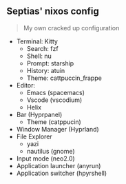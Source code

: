 
## Septias' nixos config

> My own cracked up configuration

- Terminal: Kitty
   - Search: fzf
   - Shell: nu
   - Prompt: starship
   - History: atuin
   - Theme: cattpuccin_frappe
- Editor:
   - Emacs (spacemacs)
   - Vscode (vscodium)
   - Helix
- Bar (Hyprpanel)
   - Theme (catppucin)
- Window Manager (Hyprland)
- File Explorer
   - yazi
   - nautilus (gnome)
- Input mode (neo2.0)
- Application launcher (anyrun)
- Application switcher (hpyrshell)
    
  
  
  
